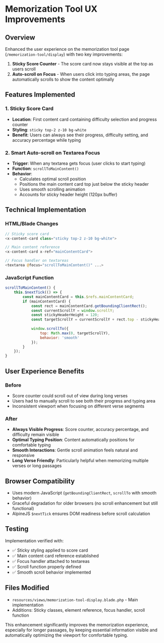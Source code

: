 # Memorization Tool UX Improvements

## Overview
Enhanced the user experience on the memorization tool page (`/memorization-tool/display`) with two key improvements:

1. **Sticky Score Counter** - The score card now stays visible at the top as users scroll
2. **Auto-scroll on Focus** - When users click into typing areas, the page automatically scrolls to show the content optimally

## Features Implemented

### 1. Sticky Score Card
- **Location**: First content card containing difficulty selection and progress counter
- **Styling**: `sticky top-2 z-10 bg-white`
- **Benefit**: Users can always see their progress, difficulty setting, and accuracy percentage while typing

### 2. Smart Auto-scroll on Textarea Focus
- **Trigger**: When any textarea gets focus (user clicks to start typing)
- **Function**: `scrollToMainContent()`
- **Behavior**: 
  - Calculates optimal scroll position
  - Positions the main content card top just below the sticky header
  - Uses smooth scrolling animation
  - Accounts for sticky header height (120px buffer)

## Technical Implementation

### HTML/Blade Changes
```php
// Sticky score card
<x-content-card class="sticky top-2 z-10 bg-white">

// Main content reference
<x-content-card x-ref="mainContentCard">

// Focus handler on textareas
<textarea @focus="scrollToMainContent()" ...>
```

### JavaScript Function
```javascript
scrollToMainContent() {
    this.$nextTick(() => {
        const mainContentCard = this.$refs.mainContentCard;
        if (mainContentCard) {
            const rect = mainContentCard.getBoundingClientRect();
            const currentScrollY = window.scrollY;
            const stickyHeaderHeight = 120;
            const targetScrollY = currentScrollY + rect.top - stickyHeaderHeight;
            
            window.scrollTo({
                top: Math.max(0, targetScrollY),
                behavior: 'smooth'
            });
        }
    });
}
```

## User Experience Benefits

### Before
- Score counter could scroll out of view during long verses
- Users had to manually scroll to see both their progress and typing area
- Inconsistent viewport when focusing on different verse segments

### After
- **Always Visible Progress**: Score counter, accuracy percentage, and difficulty remain visible
- **Optimal Typing Position**: Content automatically positions for comfortable typing
- **Smooth Interactions**: Gentle scroll animation feels natural and responsive
- **Long Verse Friendly**: Particularly helpful when memorizing multiple verses or long passages

## Browser Compatibility
- Uses modern JavaScript (`getBoundingClientRect`, `scrollTo` with smooth behavior)
- Graceful degradation for older browsers (no scroll enhancement but still functional)
- AlpineJS `$nextTick` ensures DOM readiness before scroll calculation

## Testing
Implementation verified with:
- ✅ Sticky styling applied to score card
- ✅ Main content card reference established
- ✅ Focus handler attached to textareas
- ✅ Scroll function properly defined
- ✅ Smooth scroll behavior implemented

## Files Modified
- `resources/views/memorization-tool-display.blade.php` - Main implementation
- Additions: Sticky classes, element reference, focus handler, scroll function

This enhancement significantly improves the memorization experience, especially for longer passages, by keeping essential information visible and automatically optimizing the viewport for comfortable typing.
